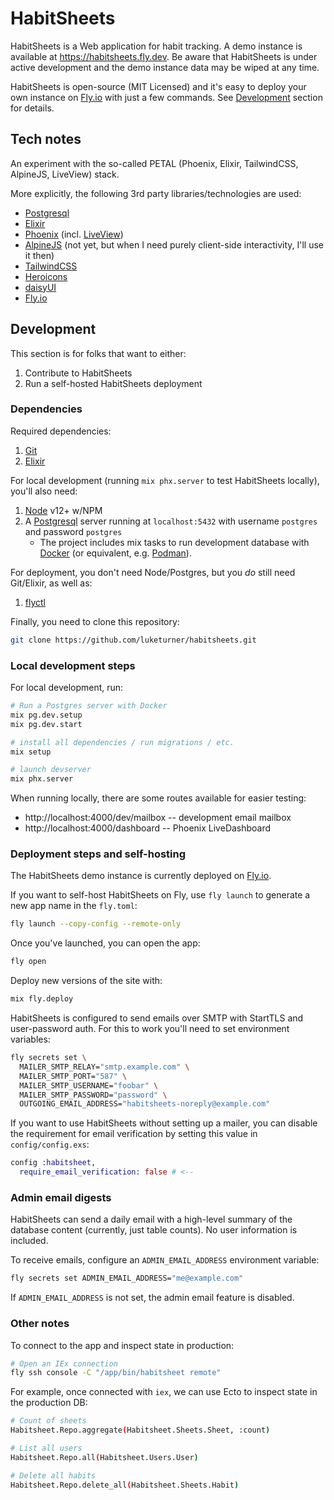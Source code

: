 # HabitSheets

HabitSheets is a Web application for habit tracking. A demo instance is available at https://habitsheets.fly.dev. Be aware that HabitSheets is under active development and the demo instance data may be wiped at any time.

HabitSheets is open-source (MIT Licensed) and it's easy to deploy your own instance on [Fly.io](https://fly.io/) with just a few commands. See [Development](#development) section for details.

## Tech notes

An experiment with the so-called PETAL (Phoenix, Elixir, TailwindCSS, AlpineJS, LiveView) stack.

More explicitly, the following 3rd party libraries/technologies are used:

- [Postgresql](https://www.postgresql.org/)
- [Elixir](https://elixir-lang.org/)
- [Phoenix](https://www.phoenixframework.org/) (incl. [LiveView](https://hexdocs.pm/phoenix_live_view/Phoenix.LiveView.html))
- [AlpineJS](https://alpinejs.dev/) (not yet, but when I need purely client-side interactivity, I'll use it then)
- [TailwindCSS](https://tailwindcss.com/)
- [Heroicons](https://heroicons.com/)
- [daisyUI](https://daisyui.com/)
- [Fly.io](https://fly.io/)

## Development

This section is for folks that want to either:

1. Contribute to HabitSheets
2. Run a self-hosted HabitSheets deployment

### Dependencies

Required dependencies:

1. [Git](https://git-scm.com/)
2. [Elixir](https://elixir-lang.org/install.html)

For local development (running `mix phx.server` to test HabitSheets locally), you'll also need:

1. [Node](https://nodejs.org/en/) v12+ w/NPM
2. A [Postgresql](https://www.postgresql.org/) server running at `localhost:5432` with username `postgres` and password `postgres`
   - The project includes mix tasks to run development database with [Docker](https://www.docker.com/) (or equivalent, e.g. [Podman](https://podman.io/)).

For deployment, you don't need Node/Postgres, but you _do_ still need Git/Elixir, as well as:

1. [flyctl](https://fly.io/docs/hands-on/install-flyctl/)

Finally, you need to clone this repository:

```bash
git clone https://github.com/luketurner/habitsheets.git
```

### Local development steps

For local development, run:

```bash
# Run a Postgres server with Docker
mix pg.dev.setup
mix pg.dev.start

# install all dependencies / run migrations / etc.
mix setup

# launch devserver
mix phx.server
```

When running locally, there are some routes available for easier testing:

- http://localhost:4000/dev/mailbox -- development email mailbox
- http://localhost:4000/dashboard -- Phoenix LiveDashboard

### Deployment steps and self-hosting

The HabitSheets demo instance is currently deployed on [Fly.io](https://fly.io/).

If you want to self-host HabitSheets on Fly, use `fly launch` to generate a new app name in the `fly.toml`:

```bash
fly launch --copy-config --remote-only
```

Once you've launched, you can open the app:

```bash
fly open
```

Deploy new versions of the site with:

```bash
mix fly.deploy
```

HabitSheets is configured to send emails over SMTP with StartTLS and user-password auth. For this to work you'll need to set environment variables:

```bash
fly secrets set \
  MAILER_SMTP_RELAY="smtp.example.com" \
  MAILER_SMTP_PORT="587" \
  MAILER_SMTP_USERNAME="foobar" \
  MAILER_SMTP_PASSWORD="password" \
  OUTGOING_EMAIL_ADDRESS="habitsheets-noreply@example.com"
```

If you want to use HabitSheets without setting up a mailer, you can disable the requirement for email verification by setting this value in `config/config.exs`:

```elixir
config :habitsheet,
  require_email_verification: false # <--
```

### Admin email digests

HabitSheets can send a daily email with a high-level summary of the database content (currently, just table counts). No user information is included.

To receive emails, configure an `ADMIN_EMAIL_ADDRESS` environment variable:

```bash
fly secrets set ADMIN_EMAIL_ADDRESS="me@example.com"
```

If `ADMIN_EMAIL_ADDRESS` is not set, the admin email feature is disabled.

### Other notes

To connect to the app and inspect state in production:

```bash
# Open an IEx connection
fly ssh console -C "/app/bin/habitsheet remote"
```

For example, once connected with `iex`, we can use Ecto to inspect state in the production DB:

```bash
# Count of sheets
Habitsheet.Repo.aggregate(Habitsheet.Sheets.Sheet, :count)

# List all users
Habitsheet.Repo.all(Habitsheet.Users.User)

# Delete all habits
Habitsheet.Repo.delete_all(Habitsheet.Sheets.Habit)
```